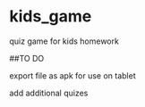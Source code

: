 # kids_game
quiz game for kids homework


##TO DO

export file as apk for use on tablet

add additional quizes
